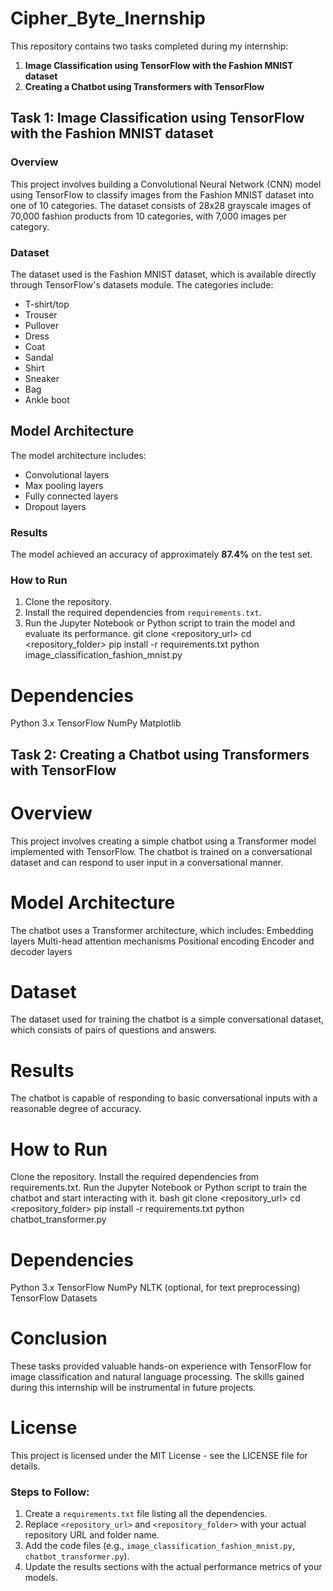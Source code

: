 # Cipher_Byte_Inernship

This repository contains two tasks completed during my internship:

1. **Image Classification using TensorFlow with the Fashion MNIST dataset**
2. **Creating a Chatbot using Transformers with TensorFlow**

## Task 1: Image Classification using TensorFlow with the Fashion MNIST dataset

### Overview

This project involves building a Convolutional Neural Network (CNN) model using TensorFlow to classify images from the Fashion MNIST dataset into one of 10 categories. The dataset consists of 28x28 grayscale images of 70,000 fashion products from 10 categories, with 7,000 images per category.

### Dataset

The dataset used is the Fashion MNIST dataset, which is available directly through TensorFlow's datasets module. The categories include:

- T-shirt/top
- Trouser
- Pullover
- Dress
- Coat
- Sandal
- Shirt
- Sneaker
- Bag
- Ankle boot

## Model Architecture

The model architecture includes:

- Convolutional layers
- Max pooling layers
- Fully connected layers
- Dropout layers

### Results

The model achieved an accuracy of approximately **87.4%** on the test set.

### How to Run

1. Clone the repository.
2. Install the required dependencies from `requirements.txt`.
3. Run the Jupyter Notebook or Python script to train the model and evaluate its performance.
git clone <repository_url>
cd <repository_folder>
pip install -r requirements.txt
python image_classification_fashion_mnist.py

#  Dependencies

Python 3.x
TensorFlow
NumPy
Matplotlib

## Task 2: Creating a Chatbot using Transformers with TensorFlow

# Overview
This project involves creating a simple chatbot using a Transformer model implemented with TensorFlow. The chatbot is trained on a conversational dataset and can respond to user input in a conversational manner.

# Model Architecture

The chatbot uses a Transformer architecture, which includes:
Embedding layers
Multi-head attention mechanisms
Positional encoding
Encoder and decoder layers

# Dataset
The dataset used for training the chatbot is a simple conversational dataset, which consists of pairs of questions and answers.

# Results
The chatbot is capable of responding to basic conversational inputs with a reasonable degree of accuracy.

# How to Run
Clone the repository.
Install the required dependencies from requirements.txt.
Run the Jupyter Notebook or Python script to train the chatbot and start interacting with it.
bash
git clone <repository_url>
cd <repository_folder>
pip install -r requirements.txt
python chatbot_transformer.py

# Dependencies
Python 3.x
TensorFlow
NumPy
NLTK (optional, for text preprocessing)
TensorFlow Datasets

# Conclusion
These tasks provided valuable hands-on experience with TensorFlow for image classification and natural language processing. The skills gained during this internship will be instrumental in future projects.

# License
This project is licensed under the MIT License - see the LICENSE file for details.

### Steps to Follow:

1. Create a `requirements.txt` file listing all the dependencies.
2. Replace `<repository_url>` and `<repository_folder>` with your actual repository URL and folder name.
3. Add the code files (e.g., `image_classification_fashion_mnist.py`, `chatbot_transformer.py`).
4. Update the results sections with the actual performance metrics of your models.
